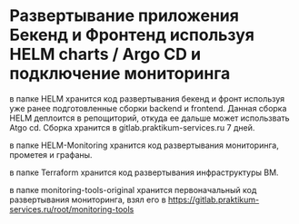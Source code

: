 # Развертывание приложения Бекенд и Фронтенд используя HELM charts / Argo CD и подключение мониторинга
    
в папке HELM хранится код развертывания бекенд и фронт используя уже ранее подготовленные сборки backend и frontend. Данная сборка HELM деплоится в репощиторий, откуда ее дальше может использвать Atgo cd. Сборка хранится в gitlab.praktikum-services.ru 7 дней.

в папке HELM-Monitoring хранится код развертывания мониторинга, прометея и графаны.

в папке Terraform хранится код развертывания инфраструктуры ВМ.

в папке monitoring-tools-original хранится первоначальный код развертывания мониторинга, взял его в https://gitlab.praktikum-services.ru/root/monitoring-tools
